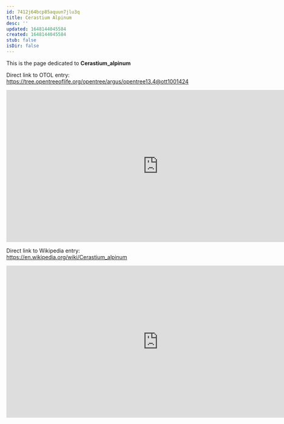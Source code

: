 ```yaml
---
id: 7412j64bcp85aquun7jlu3q
title: Cerastium Alpinum
desc: ''
updated: 1648144045584
created: 1648144045584
stub: false
isDir: false
---
```

This is the page dedicated to **Cerastium_alpinum**


Direct link to OTOL entry: https://tree.opentreeoflife.org/opentree/argus/opentree13.4@ott1001424



<html>
    <body>
    <iframe src="https://tree.opentreeoflife.org/opentree/argus/opentree13.4@ott1001424"
    width="800" height="400" frameborder="0" allowfullscreen> </iframe>
    </body>
</html>
    


Direct link to Wikipedia entry: https://en.wikipedia.org/wiki/Cerastium_alpinum



<html>
    <body>
    <iframe src="https://en.wikipedia.org/wiki/Cerastium_alpinum"
    width="800" height="400" frameborder="0" allowfullscreen> </iframe>
    </body>
</html>
    
